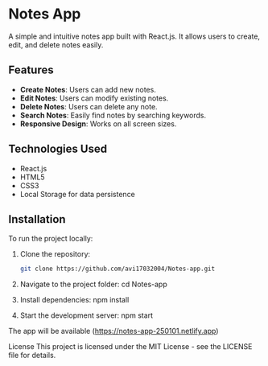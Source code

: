 # Notes App

A simple and intuitive notes app built with React.js. It allows users to create, edit, and delete notes easily.

## Features

- **Create Notes**: Users can add new notes.
- **Edit Notes**: Users can modify existing notes.
- **Delete Notes**: Users can delete any note.
- **Search Notes**: Easily find notes by searching keywords.
- **Responsive Design**: Works on all screen sizes.

## Technologies Used

- React.js
- HTML5
- CSS3
- Local Storage for data persistence

## Installation

To run the project locally:

1. Clone the repository:
   ```bash
   git clone https://github.com/avi17032004/Notes-app.git

2. Navigate to the project folder:
    cd Notes-app
    
3. Install dependencies:
    npm install

4. Start the development server:
    npm start

The app will be available (https://notes-app-250101.netlify.app)

License
This project is licensed under the MIT License - see the LICENSE file for details.
